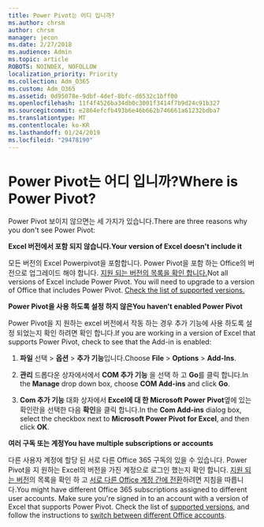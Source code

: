 ```yaml
---
title: Power Pivot는 어디 입니까?
ms.author: chrsm
author: chrsm
manager: jecon
ms.date: 2/27/2018
ms.audience: Admin
ms.topic: article
ROBOTS: NOINDEX, NOFOLLOW
localization_priority: Priority
ms.collection: Adm_O365
ms.custom: Adm_O365
ms.assetid: 0d95078e-9dbf-4def-8bfc-d6532c1bff00
ms.openlocfilehash: 11f4f4526ba34db0c3001f3414f7b9d24c91b327
ms.sourcegitcommit: e2864efcfb493b6e46b662b746661a61232bdba7
ms.translationtype: MT
ms.contentlocale: ko-KR
ms.lasthandoff: 01/24/2019
ms.locfileid: "29478190"
---
```

# <a name="where-is-power-pivot"></a><span data-ttu-id="6c685-102">Power Pivot는 어디 입니까?</span><span class="sxs-lookup"><span data-stu-id="6c685-102">Where is Power Pivot?</span></span>

<span data-ttu-id="6c685-103">Power Pivot 보이지 않으면는 세 가지가 있습니다.</span><span class="sxs-lookup"><span data-stu-id="6c685-103">There are three reasons why you don't see Power Pivot:</span></span>
  
 <span data-ttu-id="6c685-104">**Excel 버전에서 포함 되지 않습니다.**</span><span class="sxs-lookup"><span data-stu-id="6c685-104">**Your version of Excel doesn't include it**</span></span>
  
<span data-ttu-id="6c685-p101">모든 버전의 Excel Powerpivot을 포함합니다. Power Pivot을 포함 하는 Office의 버전으로 업그레이드 해야 합니다. [지원 되는 버전의 목록을 확인 합니다.](https://support.office.com/article/aa64e217-4b6e-410b-8337-20b87e1c2a4b.aspx)</span><span class="sxs-lookup"><span data-stu-id="6c685-p101">Not all versions of Excel include Power Pivot. You will need to upgrade to a version of Office that includes Power Pivot. [Check the list of supported versions.](https://support.office.com/article/aa64e217-4b6e-410b-8337-20b87e1c2a4b.aspx)</span></span>
  
 <span data-ttu-id="6c685-108">**Power Pivot을 사용 하도록 설정 하지 않은**</span><span class="sxs-lookup"><span data-stu-id="6c685-108">**You haven't enabled Power Pivot**</span></span>
  
<span data-ttu-id="6c685-109">Power Pivot을 지 원하는 excel 버전에서 작동 하는 경우 추가 기능에 사용 하도록 설정 되었는지 확인 하려면 확인 합니다.</span><span class="sxs-lookup"><span data-stu-id="6c685-109">If you are working in a version of Excel that supports Power Pivot, check to see that the Add-in is enabled:</span></span>
  
1. <span data-ttu-id="6c685-110">**파일** 선택 \> **옵션** \> **추가 기능**입니다.</span><span class="sxs-lookup"><span data-stu-id="6c685-110">Choose **File** \> **Options** \> **Add-Ins**.</span></span>
    
2. <span data-ttu-id="6c685-111">**관리** 드롭다운 상자에서에서 **COM 추가 기능** 을 선택 하 고 **Go**를 클릭 합니다.</span><span class="sxs-lookup"><span data-stu-id="6c685-111">In the **Manage** drop down box, choose **COM Add-ins** and click **Go**.</span></span>
    
3. <span data-ttu-id="6c685-112">**Com 추가 기능** 대화 상자에서 **Excel에 대 한 Microsoft Power Pivot**옆에 있는 확인란을 선택한 다음 **확인**을 클릭 합니다.</span><span class="sxs-lookup"><span data-stu-id="6c685-112">In the **Com Add-ins** dialog box, select the checkbox next to **Microsoft Power Pivot for Excel**, and then click **OK**.</span></span> 
    
 <span data-ttu-id="6c685-113">**여러 구독 또는 계정**</span><span class="sxs-lookup"><span data-stu-id="6c685-113">**You have multiple subscriptions or accounts**</span></span>
  
<span data-ttu-id="6c685-p102">다른 사용자 계정에 할당 된 서로 다른 Office 365 구독의 있을 수 있습니다. Power Pivot을 지 원하는 Excel의 버전을 가진 계정으로 로그인 했는지 확인 합니다. [지원 되는 버전](https://support.office.com/article/aa64e217-4b6e-410b-8337-20b87e1c2a4b.aspx)의 목록을 확인 하 고 [서로 다른 Office 계정 간에 전환](https://support.office.com/article/b9582171-fd1f-4284-9846-bdd72bb28426.aspx#BKMK_WebSwitchAccounts)하려면 지침을 따릅니다.</span><span class="sxs-lookup"><span data-stu-id="6c685-p102">You might have different Office 365 subscriptions assigned to different user accounts. Make sure you're signed in to an account with a version of Excel that supports Power Pivot. Check the list of [supported versions](https://support.office.com/article/aa64e217-4b6e-410b-8337-20b87e1c2a4b.aspx), and follow the instructions to [switch between different Office accounts](https://support.office.com/article/b9582171-fd1f-4284-9846-bdd72bb28426.aspx#BKMK_WebSwitchAccounts).</span></span>
  


